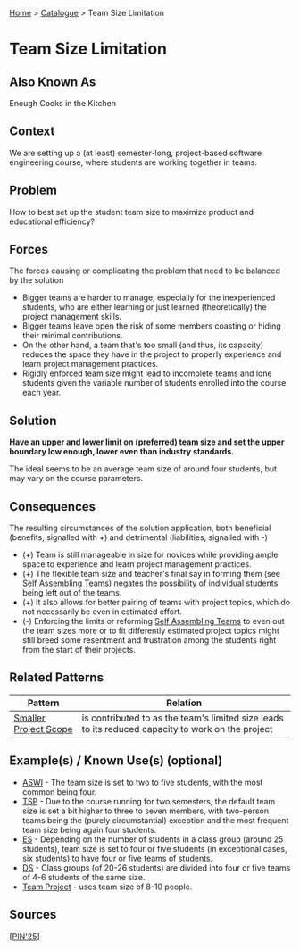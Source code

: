 [Home](../README.md) > [Catalogue](../Patterns_catalogue.md) > Team Size Limitation


# Team Size Limitation

## Also Known As

Enough Cooks in the Kitchen

## Context

We are setting up a (at least) semester-long, project-based software engineering course, where students are working together in teams.

## Problem

How to best set up the student team size to maximize product and educational efficiency? 

## Forces

The forces causing or complicating the problem that need to be balanced by the solution

 - Bigger teams are harder to manage, especially for the inexperienced students, who are either learning or just learned (theoretically) the project management skills.
 - Bigger teams leave open the risk of some members coasting or hiding their minimal contributions.
 - On the other hand, a team that's too small (and thus, its capacity) reduces the space they have in the project to properly experience and learn project management practices.
 - Rigidly enforced team size might lead to incomplete teams and lone students given the variable number of students enrolled into the course each year.

## Solution

**Have an upper and lower limit on (preferred) team size and set the upper boundary low enough, lower even than industry standards.**

The ideal seems to be an average team size of around four students, but may vary on the course parameters.


## Consequences

The resulting circumstances of the solution application, both beneficial (benefits, signalled with +) and detrimental (liabilities, signalled with -)

 - (+) Team is still manageable in size for novices while providing ample space to experience and learn project management practices.
 - (+) The flexible team size and teacher's final say in forming them (see [Self Assembling Teams](Self_Assembling_Teams.md)) negates the possibility of individual students being left out of the teams.
 - (+) It also allows for better pairing of teams with project topics, which do not necessarily be even in estimated effort.
 - (-) Enforcing the limits or reforming [Self Assembling Teams](Self_Assembling_Teams.md) to even out the team sizes more or to fit differently estimated project topics might still breed some resentment and frustration among the students right from the start of their projects.

## Related Patterns

|Pattern  | Relation |
|--|--|
|[Smaller Project Scope](Smaller_Project_Scope.md)|is contributed to as the team's limited size leads to its reduced capacity to work on the project|

 
## Example(s) / Known Use(s) (optional) 

 - [ASWI](https://portal.zcu.cz/portal/studium/prohlizeni.html?pc_pagenavigationalstate=AAAAAQAGNjY0ODM5EwEAAAABAAhzdGF0ZUtleQAAAAEAFC05MjIzMzcyMDM2ODU0NzY3NTM1AAAAAA**#prohlizeniSearchResult) - The team size is set to two to five students, with the most common being four.
 - [TSP](https://portal.zcu.cz/portal/studium/prohlizeni.html?pc_pagenavigationalstate=AAAAAQAGNjY0ODM5EwEAAAABAAhzdGF0ZUtleQAAAAEAFC05MjIzMzcyMDM2ODU0NzY3NTMzAAAAAA**#prohlizeniSearchResult) - Due to the course running for two semesters, the default team size is set a bit higher to three to seven members, with two-person teams being the (purely circumstantial) exception and the most frequent team size being again four students. 
 - [ES](https://sigarra.up.pt/feup/en/UCURR_GERAL.FICHA_UC_VIEW?pv_ocorrencia_id=541882) - Depending on the number of students in a class group (around 25 students), team size is set to four or five students (in exceptional cases, six students) to have four or five teams of students.
 - [DS](https://sigarra.up.pt/feup/en/UCURR_GERAL.FICHA_UC_VIEW?pv_ocorrencia_id=518806) - Class groups (of 20-26 students) are divided into four or five teams of 4-6 students of the same size.
 - [Team Project](https://www.cs.ubbcluj.ro/files/curricula/2025/syllabus/IE_sem5_MLE5012_en_dsuciu_2025_9414.pdf) - uses team size of 8-10 people.

## Sources

[[PIN'25]](../References.md)
